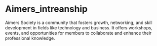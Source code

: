 # Aimers_intreanship
Aimers Society is a community that fosters growth, networking, and skill development in fields like technology and business. It offers workshops, events, and opportunities for members to collaborate and enhance their professional knowledge.
